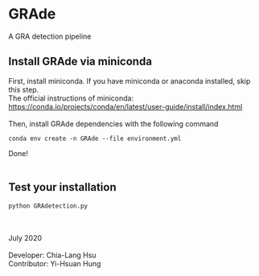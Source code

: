 # GRAde
A GRA detection pipeline

## Install GRAde via miniconda
First, install miniconda. If you have miniconda or anaconda installed, skip this step.
<br>
The official instructions of miniconda: https://conda.io/projects/conda/en/latest/user-guide/install/index.html 
<br><br>
Then, install GRAde dependencies with the following command
```
conda env create -n GRAde --file environment.yml
```
Done!
<br><br>

## Test your installation
```
python GRAdetection.py 
```
<br><br>
July 2020
<br><br>
Developer: Chia-Lang Hsu<br>
Contributor: Yi-Hsuan Hung<br>
